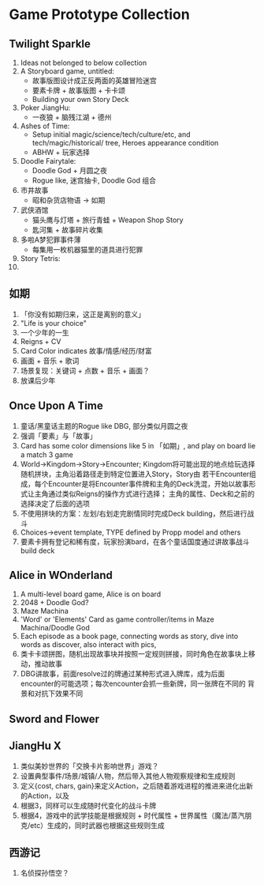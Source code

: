 # Game Prototype Collection

## Twilight Sparkle

1.  Ideas not belonged to below collection
2.  A Storyboard game, untitled:
    -   故事版图设计成正反两面的英雄冒险迷宫
    -   要素卡牌 + 故事版图 + 卡卡颂
    -   Building your own Story Deck
3.  Poker JiangHu:
    -   一夜狼 + 脑残江湖 + 德州
4.  Ashes of Time:
    -   Setup initial magic/science/tech/culture/etc, and tech/magic/historical/ tree, Heroes appearance condition
    -   ABHW + 玩家选择
5.  Doodle Fairytale:
    -   Doodle God + 月圆之夜
    -   Rogue like, 迷宫抽卡, Doodle God 组合
6.  市井故事
    -   昭和杂货店物语 -> 如期
7.  武侠酒馆
    -   猫头鹰与灯塔 + 旅行青蛙 + Weapon Shop Story
    -   匙河集 + 故事碎片收集
8.  多啦A梦犯罪事件薄
    -   每集用一枚机器猫里的道具进行犯罪
9.  Story Tetris:
10. 

## 如期

1.  「你没有如期归来，这正是离别的意义」
2.  "Life is your choice"
3.  一个少年的一生
4.  Reigns + CV
5.  Card Color indicates 故事/情感/经历/财富
6.  画面 + 音乐 + 歌词
7.  场景复现：关键词 + 点数 + 音乐 + 画面？
8.  放课后少年

## Once Upon A Time

1.  童话/黑童话主题的Rogue like DBG, 部分类似月圆之夜
2.  强调「要素」与「故事」
3.  Card has some color dimensions like 5 in 「如期」, and play on board lie a match 3 game
4.  World->Kingdom->Story->Encounter; Kingdom将可能出现的地点给玩选择随机拼块，主角沿着路径走到特定位置进入Story，Story由
若干Encounter组成，每个Encounter是将Encounter事件牌和主角的Deck洗混，开始以故事形式让主角通过类似Reigns的操作方式进行选择；
主角的属性、Deck和之前的选择决定了后面的选项
5.  不使用拼块的方案：左划/右划走完剧情同时完成Deck building，然后进行战斗
6.  Choices->event template<TYPE>, TYPE defined by Propp model and others
7.  要素卡拥有登记和稀有度，玩家扮演bard，在各个童话国度通过讲故事战斗build deck

## Alice in WOnderland

1.  A multi-level board game, Alice is on board
2.  2048 + Doodle God?
3.  Maze Machina
4.  'Word' or 'Elements' Card as game controller/items in Maze Machina/Doodle God
5.  Each episode as a book page, connecting words as story, dive into words as discover, also interact with pics,
6.  类卡卡颂拼图，随机出现故事块并按照一定规则拼接，同时角色在故事块上移动，推动故事
7.  DBG讲故事，前面resolve过的牌通过某种形式进入牌库，成为后面encounter的可能选项；每次encounter会抓一些新牌，同一张牌在不同的
背景和对抗下效果不同

## Sword and Flower

## JiangHu X

1.  类似美妙世界的「交换卡片影响世界」游戏？
2.  设置典型事件/场景/城镇/人物，然后带入其他人物观察规律和生成规则
3.  定义{cost, chars, gain}来定义Action，之后随着游戏进程的推进来进化出新的Action，以及
4.  根据3，同样可以生成随时代变化的战斗卡牌
5.  根据4，游戏中的武学技能是根据规则 + 时代属性 + 世界属性（魔法/蒸汽朋克/etc）生成的，同时武器也根据这些规则生成

## 西游记

1.  名侦探孙悟空？
